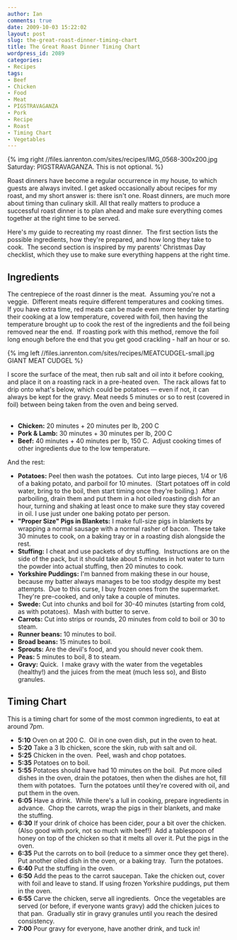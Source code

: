 ```yaml
---
author: Ian
comments: true
date: 2009-10-03 15:22:02
layout: post
slug: the-great-roast-dinner-timing-chart
title: The Great Roast Dinner Timing Chart
wordpress_id: 2089
categories:
- Recipes
tags:
- Beef
- Chicken
- Food
- Meat
- PIGSTRAVAGANZA
- Pork
- Recipe
- Roast
- Timing Chart
- Vegetables
---
```


{% img right //files.ianrenton.com/sites/recipes/IMG_0568-300x200.jpg Saturday: PIGSTRAVAGANZA. This is not optional. %}

Roast dinners have become a regular occurrence in my house, to which guests are always invited.  I get asked occasionally about recipes for my roast, and my short answer is: there isn't one.  Roast dinners, are much more about timing than culinary skill.  All that really matters to produce a successful roast dinner is to plan ahead and make sure everything comes together at the right time to be served.

Here's my guide to recreating my roast dinner.  The first section lists the possible ingredients, how they're prepared, and how long they take to cook.  The second section is inspired by my parents' Christmas Day checklist, which they use to make sure everything happens at the right time.

## Ingredients

The centrepiece of the roast dinner is the meat.  Assuming you're not a veggie.  Different meats require different temperatures and cooking times.  If you have extra time, red meats can be made even more tender by starting their cooking at a low temperature, covered with foil, then having the temperature brought up to cook the rest of the ingredients and the foil being removed near the end.  If roasting pork with this method, remove the foil long enough before the end that you get good crackling - half an hour or so.

{% img left //files.ianrenton.com/sites/recipes/MEATCUDGEL-small.jpg GIANT MEAT CUDGEL %}

I score the surface of the meat, then rub salt and oil into it before cooking, and place it on a roasting rack in a pre-heated oven.  The rack allows fat to drip onto what's below, which could be potatoes &mdash; even if not, it can always be kept for the gravy. Meat needs 5 minutes or so to rest (covered in foil) between being taken from the oven and being served.<br/><br/>

  * **Chicken:** 20 minutes + 20 minutes per lb, 200 C
  * **Pork & Lamb:** 30 minutes + 30 minutes per lb, 200 C
  * **Beef:** 40 minutes + 40 minutes per lb, 150 C.  Adjust cooking times of other ingredients due to the low temperature.

And the rest:
	
  * **Potatoes:** Peel then wash the potatoes.  Cut into large pieces, 1/4 or 1/6 of a baking potato, and parboil for 10 minutes.  (Start potatoes off in cold water, bring to the boil, then start timing once they're boiling.)  After parboiling, drain them and put them in a hot oiled roasting dish for an hour, turning and shaking at least once to make sure they stay covered in oil. I use just under one baking potato per person.
  * **"Proper Size" Pigs in Blankets:** I make full-size pigs in blankets by wrapping a normal sausage with a normal rasher of bacon.  These take 30 minutes to cook, on a baking tray or in a roasting dish alongside the rest.
  * **Stuffing:** I cheat and use packets of dry stuffing.  Instructions are on the side of the pack, but it should take about 5 minutes in hot water to turn the powder into actual stuffing, then 20 minutes to cook.
  * **Yorkshire Puddings:** I'm banned from making these in our house, because my batter always manages to be too stodgy despite my best attempts.  Due to this curse, I buy frozen ones from the supermarket.  They're pre-cooked, and only take a couple of minutes.
  * **Swede:** Cut into chunks and boil for 30-40 minutes (starting from cold, as with potatoes).  Mash with butter to serve.
  * **Carrots:** Cut into strips or rounds, 20 minutes from cold to boil or 30 to steam.
  * **Runner beans:** 10 minutes to boil.
  * **Broad beans:** 15 minutes to boil.
  * **Sprouts:** Are the devil's food, and you should never cook them.
  * **Peas:** 5 minutes to boil, 8 to steam.
  * **Gravy:** Quick.  I make gravy with the water from the vegetables (healthy!) and the juices from the meat (much less so), and Bisto granules.

## Timing Chart

This is a timing chart for some of the most common ingredients, to eat at around 7pm.
	
  * **5:10** Oven on at 200 C.  Oil in one oven dish, put in the oven to heat.
  * **5:20** Take a 3 lb chicken, score the skin, rub with salt and oil.
  * **5:25** Chicken in the oven.  Peel, wash and chop potatoes.
  * **5:35** Potatoes on to boil.
  * **5:55** Potatoes should have had 10 minutes on the boil.  Put more oiled dishes in the oven, drain the potatoes, then when the dishes are hot, fill them with potatoes.  Turn the potatoes until they're covered with oil, and put them in the oven.
  * **6:05** Have a drink.  While there's a lull in cooking, prepare ingredients in advance.  Chop the carrots, wrap the pigs in their blankets, and make the stuffing.
  * **6:30** If your drink of choice has been cider, pour a bit over the chicken.  (Also good with pork, not so much with beef!)  Add a tablespoon of honey on top of the chicken so that it melts all over it. Put the pigs in the oven.
  * **6:35** Put the carrots on to boil (reduce to a simmer once they get there).  Put another oiled dish in the oven, or a baking tray.  Turn the potatoes.
  * **6:40** Put the stuffing in the oven.
  * **6:50** Add the peas to the carrot saucepan. Take the chicken out, cover with foil and leave to stand. If using frozen Yorkshire puddings, put them in the oven.
  * **6:55** Carve the chicken, serve all ingredients.  Once the vegetables are served (or before, if everyone wants gravy) add the chicken juices to that pan.  Gradually stir in gravy granules until you reach the desired consistency.
  * **7:00** Pour gravy for everyone, have another drink, and tuck in!
